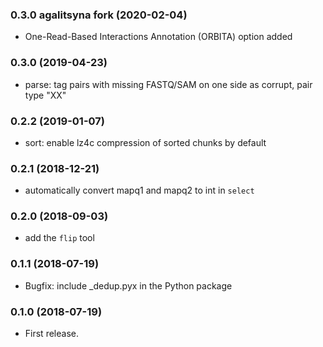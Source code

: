 ### 0.3.0 agalitsyna fork (2020-02-04) ###

* One-Read-Based Interactions Annotation (ORBITA) option added

### 0.3.0 (2019-04-23) ###

* parse: tag pairs with missing FASTQ/SAM on one side as corrupt, pair type "XX"

### 0.2.2 (2019-01-07) ###

* sort: enable lz4c compression of sorted chunks by default

### 0.2.1 (2018-12-21) ###

* automatically convert mapq1 and mapq2 to int in `select`

### 0.2.0 (2018-09-03) ###

* add the `flip` tool

### 0.1.1 (2018-07-19) ###

* Bugfix: include _dedup.pyx in the Python package

### 0.1.0 (2018-07-19) ###

* First release.
